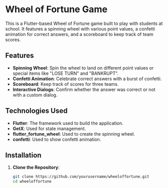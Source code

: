 # Wheel of Fortune Game

This is a Flutter-based Wheel of Fortune game built to play with students at school. It features a spinning wheel with various point values, a confetti animation for correct answers, and a scoreboard to keep track of team scores.

## Features

- **Spinning Wheel**: Spin the wheel to land on different point values or special items like "LOSE TURN" and "BANKRUPT".
- **Confetti Animation**: Celebrate correct answers with a burst of confetti.
- **Scoreboard**: Keep track of scores for three teams.
- **Interactive Dialogs**: Confirm whether the answer was correct or not with a custom dialog.

## Technologies Used

- **Flutter**: The framework used to build the application.
- **GetX**: Used for state management.
- **flutter_fortune_wheel**: Used to create the spinning wheel.
- **confetti**: Used to show confetti animation.

## Installation

1. **Clone the Repository**:
   ```sh
   git clone https://github.com/yourusername/wheeloffortune.git
   cd wheeloffortune
